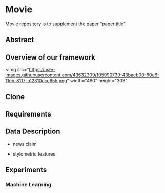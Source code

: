 # Movie
Movie repository is to supplement the paper "paper title".

## Abstract


## Overview of our framework
<img src="https://user-images.githubusercontent.com/43632309/105990739-43baeb00-60e6-11eb-8117-a12310ccc655.png" width="480" height="303"

## Clone


## Requirements


## Data Description
* news claim

* stylometric features


## Experiments


### Machine Learning
